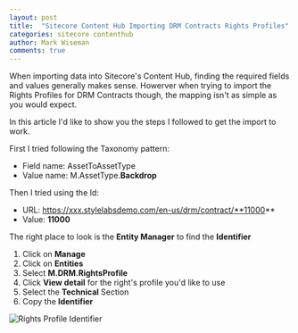 ```yaml
---
layout: post
title:  "Sitecore Content Hub Importing DRM Contracts Rights Profiles"
categories: sitecore contenthub
author: Mark Wiseman
comments: true
---
```


When importing data into Sitecore's Content Hub, finding the required fields and values generally makes sense. Howerver when trying to import the Rights Profiles for DRM Contracts though, the mapping isn't as simple as you would expect. 

In this article I'd like to show you the steps I followed to get the import to work.

First I tried following the Taxonomy pattern:
  - Field name: AssetToAssetType
  - Value name: M.AssetType.**Backdrop**

Then I tried using the Id:
  - URL: https://xxx.stylelabsdemo.com/en-us/drm/contract/**11000**
  - Value: **11000**

The right place to look is the **Entity Manager** to find the **Identifier**

1. Click on **Manage**
2. Click on **Entities**
3. Select **M.DRM.RightsProfile**
4. Click **View detail** for the right's profile you'd like to use
5. Select the **Technical** Section
6. Copy the **Identifier**

<img alt="Rights Profile Identifier" src="{{ site.url }}/assets/img/2020-06-01/rights-profile-identifier.png" />



